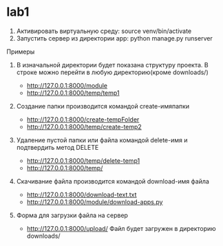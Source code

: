 # lab1

1. Активировать виртуальную среду:
    source venv/bin/activate
2. Запустить сервер из директории app:
    python manage.py runserver


Примеры

1. В изначальной директории будет показана структуру проекта. В строке можно перейти в любую директорию(кроме downloads/)
	* http://127.0.0.1:8000/module 
	* http://127.0.0.1:8000/temp/temp1

2. Создание папки производится командой create-имяпапки
	* http://127.0.0.1:8000/create-tempFolder
	* http://127.0.0.1:8000/temp/create-temp2

3. Удаление пустой папки или файла командой delete-имя и подтвердить метод DELETE
	* http://127.0.0.1:8000/temp/delete-temp1
	* http://127.0.0.1:8000/temp/

4. Скачивание файла производится командой download-имя файла
	* http://127.0.0.1:8000/download-text.txt
	* http://127.0.0.1:8000/module/download-apps.py

5. Форма для загрузки файла на сервер
 	* http://127.0.0.1:8000/upload/
 Файл будет загружен в директорию downloads/
